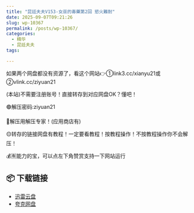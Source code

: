 ```yaml
---
title: "昆廷夫夫V153-女巫的毐藥第2回 慾火難耐"
date: 2025-09-07T09:21:26
slug: wp-10367
permalink: /posts/wp-10367/
categories:
  - 精华
  - 昆廷夫夫
tags:

---
```


如果两个网盘都没有资源了，看这个网站👉①link3.cc/xianyu21或②vlink.cc/ziyuan21

(本站)不需要注册账号！直接转存到对应网盘OK？懂吧！

🟢解压密码:ziyuan21

🔵解压用解压专家！(应用商店有)

🟡转存的链接网盘有教程！一定要看教程！按教程操作！不按教程操作你不会解压！

💰🈶能力的宝，可以点左下角赞赏支持一下网站运行

## 📦 下载链接
- [迅雷云盘](https://blziyuan21.com/pay-download/10367?key=a3fb803d18&down_id=0)
- [夸克网盘](https://blziyuan21.com/pay-download/10367?key=a3fb803d18&down_id=1)

